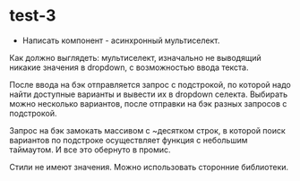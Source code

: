 # test-3
* Написать компонент - асинхронный мультиселект.

Как должно выглядеть: мультиселект, изначально не выводящий никакие значения в dropdown, с возможностью ввода текста.

После ввода на бэк отправляется запрос с подстрокой, по которой надо найти доступные варианты и вывести их в dropdown селекта.
Выбирать можно несколько вариантов, после отправки на бэк разных запросов с подстрокой.

Запрос на бэк замокать массивом с ~десятком строк, в которой поиск вариантов по подстроке осуществляет функция с небольшим таймаутом. И все это обернуто в промис.

Стили не имеют значения. Можно использовать сторонние библиотеки.


